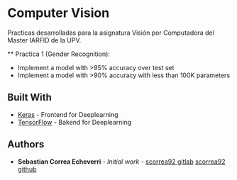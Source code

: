 # Computer Vision

Practicas desarrolladas para la asignatura Visión por Computadora del Master IARFID de la UPV.

** Practica 1 (Gender Recognition): 
* Implement a model with >95% accuracy over test set
* Implement a model with >90% accuracy with less than 100K parameters

## Built With

* [Keras](https://github.com/keras-team/keras) - Frontend for Deeplearning
* [TensorFlow](https://github.com/tensorflow/tensorflow) - Bakend for Deeplearning

## Authors

* **Sebastian Correa Echeverri** - *Initial work* - [scorrea92 gitlab](https://gitlab.com/scorrea92) [scorrea92 github](https://github.com/scorrea92)

